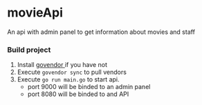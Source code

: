 # movieApi
An api with admin panel to get information about movies and staff

### Build project
 1. Install [govendor ](https://github.com/kardianos/govendor)if you have not
 2. Execute `govendor sync` to pull vendors
 3. Execute `go run main.go` to start api.
    * port 9000 will be binded to an admin panel
    * port 8080 will be binded to and API